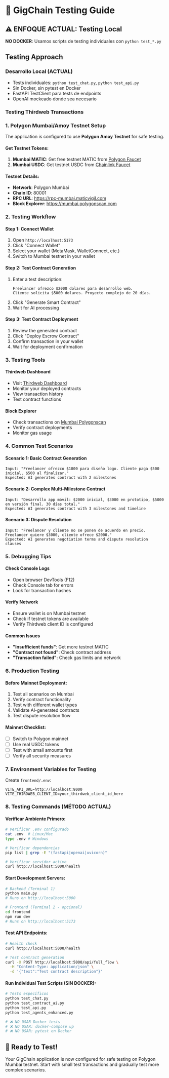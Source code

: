 # 🧪 GigChain Testing Guide

## ⚠️ ENFOQUE ACTUAL: Testing Local

**NO DOCKER**: Usamos scripts de testing individuales con `python test_*.py`

## Testing Approach

### Desarrollo Local (ACTUAL)
- Tests individuales: `python test_chat.py`, `python test_api.py`
- Sin Docker, sin pytest en Docker
- FastAPI TestClient para tests de endpoints
- OpenAI mockeado donde sea necesario

### Testing Thirdweb Transactions

### 1. **Polygon Mumbai/Amoy Testnet Setup**

The application is configured to use **Polygon Amoy Testnet** for safe testing.

#### Get Testnet Tokens:
1. **Mumbai MATIC**: Get free testnet MATIC from [Polygon Faucet](https://faucet.polygon.technology/)
2. **Mumbai USDC**: Get testnet USDC from [Chainlink Faucet](https://faucets.chain.link/mumbai)

#### Testnet Details:
- **Network**: Polygon Mumbai
- **Chain ID**: 80001
- **RPC URL**: https://rpc-mumbai.maticvigil.com
- **Block Explorer**: https://mumbai.polygonscan.com

### 2. **Testing Workflow**

#### Step 1: Connect Wallet
1. Open `http://localhost:5173`
2. Click "Connect Wallet"
3. Select your wallet (MetaMask, WalletConnect, etc.)
4. Switch to Mumbai testnet in your wallet

#### Step 2: Test Contract Generation
1. Enter a test description:
   ```
   Freelancer ofrezco $2000 dolares para desarrollo web. 
   Cliente solicita $5000 dolares. Proyecto complejo de 20 días.
   ```
2. Click "Generate Smart Contract"
3. Wait for AI processing

#### Step 3: Test Contract Deployment
1. Review the generated contract
2. Click "Deploy Escrow Contract"
3. Confirm transaction in your wallet
4. Wait for deployment confirmation

### 3. **Testing Tools**

#### Thirdweb Dashboard
- Visit [Thirdweb Dashboard](https://thirdweb.com/dashboard)
- Monitor your deployed contracts
- View transaction history
- Test contract functions

#### Block Explorer
- Check transactions on [Mumbai Polygonscan](https://mumbai.polygonscan.com)
- Verify contract deployments
- Monitor gas usage

### 4. **Common Test Scenarios**

#### Scenario 1: Basic Contract Generation
```
Input: "Freelancer ofrezco $1000 para diseño logo. Cliente paga $500 inicial, $500 al finalizar."
Expected: AI generates contract with 2 milestones
```

#### Scenario 2: Complex Multi-Milestone Contract
```
Input: "Desarrollo app móvil: $2000 inicial, $3000 en prototipo, $5000 en versión final. 30 días total."
Expected: AI generates contract with 3 milestones and timeline
```

#### Scenario 3: Dispute Resolution
```
Input: "Freelancer y cliente no se ponen de acuerdo en precio. Freelancer quiere $3000, cliente ofrece $2000."
Expected: AI generates negotiation terms and dispute resolution clauses
```

### 5. **Debugging Tips**

#### Check Console Logs
- Open browser DevTools (F12)
- Check Console tab for errors
- Look for transaction hashes

#### Verify Network
- Ensure wallet is on Mumbai testnet
- Check if testnet tokens are available
- Verify Thirdweb client ID is configured

#### Common Issues
- **"Insufficient funds"**: Get more testnet MATIC
- **"Contract not found"**: Check contract address
- **"Transaction failed"**: Check gas limits and network

### 6. **Production Testing**

#### Before Mainnet Deployment:
1. Test all scenarios on Mumbai
2. Verify contract functionality
3. Test with different wallet types
4. Validate AI-generated contracts
5. Test dispute resolution flow

#### Mainnet Checklist:
- [ ] Switch to Polygon mainnet
- [ ] Use real USDC tokens
- [ ] Test with small amounts first
- [ ] Verify all security measures

### 7. **Environment Variables for Testing**

Create `frontend/.env`:
```env
VITE_API_URL=http://localhost:8000
VITE_THIRDWEB_CLIENT_ID=your_thirdweb_client_id_here
```

### 8. **Testing Commands (MÉTODO ACTUAL)**

#### Verificar Ambiente Primero:
```bash
# Verificar .env configurado
cat .env  # Linux/Mac
type .env # Windows

# Verificar dependencias
pip list | grep -E "(fastapi|openai|uvicorn)"

# Verificar servidor activo
curl http://localhost:5000/health
```

#### Start Development Servers:
```bash
# Backend (Terminal 1)
python main.py
# Runs on http://localhost:5000

# Frontend (Terminal 2 - opcional)
cd frontend
npm run dev
# Runs on http://localhost:5173
```

#### Test API Endpoints:
```bash
# Health check
curl http://localhost:5000/health

# Test contract generation
curl -X POST http://localhost:5000/api/full_flow \
  -H "Content-Type: application/json" \
  -d '{"text":"Test contract description"}'
```

#### Run Individual Test Scripts (SIN DOCKER):
```bash
# Tests específicos
python test_chat.py
python test_contract_ai.py
python test_api.py
python test_agents_enhanced.py

# ❌ NO USAR Docker tests
# ❌ NO USAR: docker-compose up
# ❌ NO USAR: pytest en Docker
```

## 🚀 Ready to Test!

Your GigChain application is now configured for safe testing on Polygon Mumbai testnet. Start with small test transactions and gradually test more complex scenarios.
